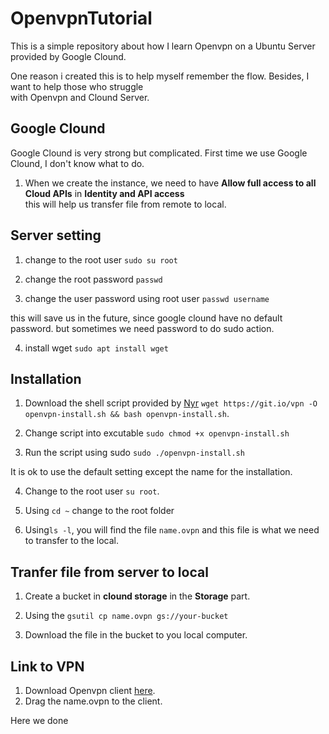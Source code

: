# OpenvpnTutorial

This is a simple repository about how I learn Openvpn on a Ubuntu Server provided by Google Clound.     

One reason i created this is to help myself remember the flow.  Besides, I want to help those who struggle    
with Openvpn and Clound Server.   

## Google Clound

Google Clound is very strong but complicated. First time we use Google Clound, I don't know what to do.      

1. When we create the instance, we need to have **Allow full access to all Cloud APIs** in **Identity and API access**   
this will help us transfer file from remote to local.  

 

## Server setting

1. change to the root user `sudo su root`  

2. change the root password `passwd`   

3. change the user password using root user `passwd username`    

this will save us in the future, since google clound have no default password. but sometimes we need password to do sudo action.    

4. install wget  `sudo apt install wget`     

## Installation   

1. Download the shell script provided by [Nyr](https://github.com/Nyr/openvpn-install) `wget https://git.io/vpn -O openvpn-install.sh && bash openvpn-install.sh`.    

2. Change script into excutable `sudo chmod +x openvpn-install.sh`    

3. Run the script using sudo `sudo ./openvpn-install.sh`     

It is ok to use the default setting except the name for the installation.    

4. Change to the root user `su root`.  

5. Using `cd ~` change to the root folder
6. Using`ls -l`, you will find the file `name.ovpn` and this file is what we need to transfer to the local.

## Tranfer file from server to local   

1. Create a bucket in **clound storage** in the **Storage** part.  

2. Using the `gsutil cp name.ovpn gs://your-bucket`
3. Download the file in the bucket to you local computer.

## Link to VPN

1. Download Openvpn client [here](https://openvpn.net/vpn-client/).
2. Drag the name.ovpn to the client.

Here we done
